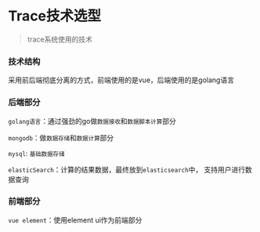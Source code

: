 Trace技术选型
===========


> trace系统使用的技术

### 技术结构

采用前后端彻底分离的方式，前端使用的是vue，后端使用的是golang语言

### 后端部分

`golang语言`：通过强劲的go做`数据接收`和`数据脚本计算`部分

`mongodb`：做`数据存储`和`数据计算`部分

`mysql`: `基础数据存储`

`elasticSearch`：计算的结果数据，最终放到`elasticsearch`中，
支持用户进行数据查询

### 前端部分

`vue element`：使用element ui作为前端部分